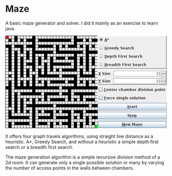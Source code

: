 # Maze

A basic maze generator and solver. I did it mainly as an exercise to learn java.

![Partially Solved maze](https://raw.githubusercontent.com/MWelgemoedSA/Maze/master/ReadmeImages/PartiallySolved.png)

It offers four graph travels algorithms, using straight line distance as a heuristic. A*, Greedy Search, and without a heuristic a simple depth first search or a breadth first search.

The maze generation algorithm is a simple recursive division method of a 2d room. It can generate only a single possible solution or many by varying the number of access points in the walls between chambers.
